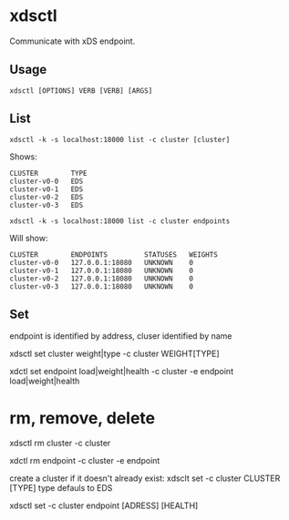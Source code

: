 # xdsctl

Communicate with xDS endpoint.

## Usage

~~~
xdsctl [OPTIONS] VERB [VERB] [ARGS]
~~~

## List

~~~
xdsctl -k -s localhost:18000 list -c cluster [cluster]
~~~

Shows:

~~~
CLUSTER        TYPE
cluster-v0-0   EDS
cluster-v0-1   EDS
cluster-v0-2   EDS
cluster-v0-3   EDS
~~~

~~~
xdsctl -k -s localhost:18000 list -c cluster endpoints

~~~

Will show:

~~~
CLUSTER        ENDPOINTS         STATUSES   WEIGHTS
cluster-v0-0   127.0.0.1:18080   UNKNOWN    0
cluster-v0-1   127.0.0.1:18080   UNKNOWN    0
cluster-v0-2   127.0.0.1:18080   UNKNOWN    0
cluster-v0-3   127.0.0.1:18080   UNKNOWN    0
~~~
## Set

endpoint is identified by address, cluser identified by name

xdsctl set cluster weight|type -c cluster WEIGHT[TYPE]

xdctl set endpoint load|weight|health -c cluster -e endpoint load|weight|health


# rm, remove, delete

xdsctl rm cluster -c cluster

xdctl rm endpoint -c cluster -e endpoint

create a cluster if it doesn't already exist: xdsclt set -c cluster CLUSTER [TYPE]
type defauls to EDS

xdsctl set -c cluster endpoint [ADRESS] [HEALTH]
